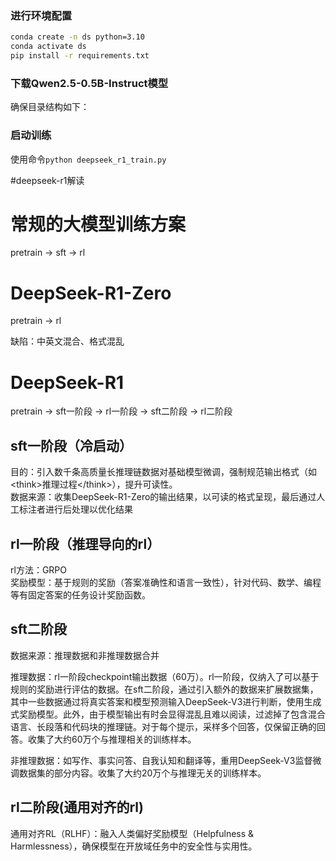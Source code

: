 

### 进行环境配置
```bash
conda create -n ds python=3.10
conda activate ds
pip install -r requirements.txt
```

### 下载Qwen2.5-0.5B-Instruct模型

确保目录结构如下：


### 启动训练
使用命令`python deepseek_r1_train.py`



#deepseek-r1解读

# 常规的大模型训练方案
pretrain -> sft -> rl

# DeepSeek-R1-Zero
pretrain -> rl

缺陷：中英文混合、格式混乱

# DeepSeek-R1
pretrain -> sft一阶段 -> rl一阶段 -> sft二阶段 -> rl二阶段

## sft一阶段（冷启动）

目的：引入数千条高质量长推理链数据对基础模型微调，强制规范输出格式（如\<think>推理过程\</think>），提升可读性。\
数据来源：收集DeepSeek-R1-Zero的输出结果，以可读的格式呈现，最后通过人工标注者进行后处理以优化结果

## rl一阶段（推理导向的rl）

rl方法：GRPO\
奖励模型：基于规则的奖励（答案准确性和语言一致性），针对代码、数学、编程等有固定答案的任务设计奖励函数。

## sft二阶段

数据来源：推理数据和非推理数据合并

推理数据：rl一阶段checkpoint输出数据（60万）。rl一阶段，仅纳入了可以基于规则的奖励进行评估的数据。在sft二阶段，通过引入额外的数据来扩展数据集，其中一些数据通过将真实答案和模型预测输入DeepSeek-V3进行判断，使用生成式奖励模型。此外，由于模型输出有时会显得混乱且难以阅读，过滤掉了包含混合语言、长段落和代码块的推理链。对于每个提示，采样多个回答，仅保留正确的回答。收集了大约60万个与推理相关的训练样本。

非推理数据：如写作、事实问答、自我认知和翻译等，重用DeepSeek-V3监督微调数据集的部分内容。收集了大约20万个与推理无关的训练样本。

## rl二阶段(通用对齐的rl)

通用对齐RL（RLHF）：融入人类偏好奖励模型（Helpfulness & Harmlessness），确保模型在开放域任务中的安全性与实用性。